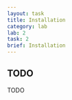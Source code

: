 ```yaml
---
layout: task
title: Installation
category: lab
lab: 2
task: 2
brief: Installation
---
```


## TODO

TODO

